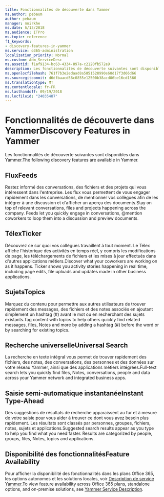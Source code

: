```yaml
---
title: Fonctionnalités de découverte dans Yammer
ms.author: pebaum
author: pebaum
manager: mnirkhe
ms.date: 6/13/2018
ms.audience: ITPro
ms.topic: reference
f1_keywords:
- discovery-features-in-yammer
ms.service: o365-administration
localization_priority: Normal
ms.custom: Adm_ServiceDesc
ms.assetid: f1af9134-bc63-4334-897a-c2120fb572e9
description: Les fonctionnalités de découverte suivantes sont disponibles dans Yammer.
ms.openlocfilehash: 761f7b3e2edaad8a5851528990e68d17f3d66d66
ms.sourcegitcommit: d6dfbaacd56c0855e12500b38acd06be16cd1560
ms.translationtype: MT
ms.contentlocale: fr-FR
ms.lasthandoff: 09/19/2018
ms.locfileid: "24035487"
---
```

# <a name="discovery-features-in-yammer"></a><span data-ttu-id="88c7f-103">Fonctionnalités de découverte dans Yammer</span><span class="sxs-lookup"><span data-stu-id="88c7f-103">Discovery Features in Yammer</span></span>

<span data-ttu-id="88c7f-104">Les fonctionnalités de découverte suivantes sont disponibles dans Yammer.</span><span class="sxs-lookup"><span data-stu-id="88c7f-104">The following discovery features are available in Yammer.</span></span>
  
## <a name="feeds"></a><span data-ttu-id="88c7f-105">Flux</span><span class="sxs-lookup"><span data-stu-id="88c7f-105">Feeds</span></span>
<span data-ttu-id="88c7f-106"><a name="bkmk_Feeds"> </a></span><span class="sxs-lookup"><span data-stu-id="88c7f-106"></span></span>

<span data-ttu-id="88c7f-p101">Restez informé des conversations, des fichiers et des projets qui vous intéressent dans l'entreprise. Les flux vous permettent de vous engager rapidement dans les conversations, de mentionner vos collègues afin de les intégrer à une discussion et d'afficher un aperçu des documents.</span><span class="sxs-lookup"><span data-stu-id="88c7f-p101">Stay on top of relevant conversations, files and projects happening across the company. Feeds let you quickly engage in conversations, @mention coworkers to loop them into a discussion and preview documents.</span></span>
  
## <a name="ticker"></a><span data-ttu-id="88c7f-109">Télex</span><span class="sxs-lookup"><span data-stu-id="88c7f-109">Ticker</span></span>
<span data-ttu-id="88c7f-110"><a name="bkmk_Ticker"> </a></span><span class="sxs-lookup"><span data-stu-id="88c7f-110"></span></span>

<span data-ttu-id="88c7f-p102">Découvrez ce sur quoi vos collègues travaillent à tout moment. Le Télex affiche l'historique des activités en temps réel, y compris les modifications de page, les téléchargements de fichiers et les mises à jour effectués dans d'autres applications métiers.</span><span class="sxs-lookup"><span data-stu-id="88c7f-p102">Discover what your coworkers are working on as it happens. Ticker shows you activity stories happening in real time, including page edits, file uploads and updates made in other business applications.</span></span>
  
## <a name="topics"></a><span data-ttu-id="88c7f-113">Sujets</span><span class="sxs-lookup"><span data-stu-id="88c7f-113">Topics</span></span>
<span data-ttu-id="88c7f-114"><a name="bkmk_Topics"> </a></span><span class="sxs-lookup"><span data-stu-id="88c7f-114"></span></span>

<span data-ttu-id="88c7f-115">Marquez du contenu pour permettre aux autres utilisateurs de trouver rapidement des messages, des fichiers et des notes associés en ajoutant simplement un hashtag (#) avant le mot ou en recherchant des sujets existants.</span><span class="sxs-lookup"><span data-stu-id="88c7f-115">Tag content with topics to help others quickly find related messages, files, Notes and more by adding a hashtag (#) before the word or by searching for existing topics.</span></span>
  
## <a name="universal-search"></a><span data-ttu-id="88c7f-116">Recherche universelle</span><span class="sxs-lookup"><span data-stu-id="88c7f-116">Universal Search</span></span>
<span data-ttu-id="88c7f-117"><a name="bkmk_UniversalSearch"> </a></span><span class="sxs-lookup"><span data-stu-id="88c7f-117"></span></span>

<span data-ttu-id="88c7f-118">La recherche en texte intégral vous permet de trouver rapidement des fichiers, des notes, des conversations, des personnes et des données sur votre réseau Yammer, ainsi que des applications métiers intégrées.</span><span class="sxs-lookup"><span data-stu-id="88c7f-118">Full-text search lets you quickly find files, Notes, conversations, people and data across your Yammer network and integrated business apps.</span></span>
  
## <a name="instant-type-ahead"></a><span data-ttu-id="88c7f-119">Saisie semi-automatique instantanée</span><span class="sxs-lookup"><span data-stu-id="88c7f-119">Instant Type-Ahead</span></span>
<span data-ttu-id="88c7f-120"><a name="bkmk_InstantTypeAhead"> </a></span><span class="sxs-lookup"><span data-stu-id="88c7f-120"></span></span>

<span data-ttu-id="88c7f-p103">Des suggestions de résultats de recherche apparaissent au fur et à mesure de votre saisie pour vous aider à trouver ce dont vous avez besoin plus rapidement. Les résultats sont classés par personnes, groupes, fichiers, notes, sujets et applications.</span><span class="sxs-lookup"><span data-stu-id="88c7f-p103">Suggested search results appear as you type to help you find what you need faster. Results are categorized by people, groups, files, Notes, topics and applications.</span></span>
  
## <a name="feature-availability"></a><span data-ttu-id="88c7f-123">Disponibilité des fonctionnalités</span><span class="sxs-lookup"><span data-stu-id="88c7f-123">Feature Availability</span></span>
<span data-ttu-id="88c7f-124"><a name="bkmk_InstantTypeAhead"> </a></span><span class="sxs-lookup"><span data-stu-id="88c7f-124"></span></span>

<span data-ttu-id="88c7f-125">Pour afficher la disponibilité des fonctionnalités dans les plans Office 365, les options autonomes et les solutions locales, voir [Description de service Yammer](yammer-service-description.md).</span><span class="sxs-lookup"><span data-stu-id="88c7f-125">To view feature availability across Office 365 plans, standalone options, and on-premise solutions, see [Yammer Service Description](yammer-service-description.md).</span></span>
  
  
